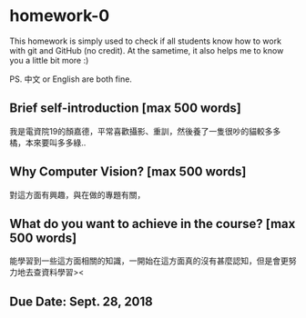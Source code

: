 # homework-0
This homework is simply used to check if all students know how to work with git and GitHub (no credit).
At the sametime, it also helps me to know you a little bit more :)

PS. 中文 or English are both fine.

## Brief self-introduction [max 500 words]
我是電資院19的顏嘉德，平常喜歡攝影、重訓，然後養了一隻很吵的貓較多多橘，本來要叫多多綠..
## Why Computer Vision? [max 500 words]
對這方面有興趣，與在做的專題有關，
## What do you want to achieve in the course? [max 500 words]
能學習到一些這方面相關的知識，一開始在這方面真的沒有甚麼認知，但是會更努力地去查資料學習><
>
## Due Date: Sept. 28, 2018
